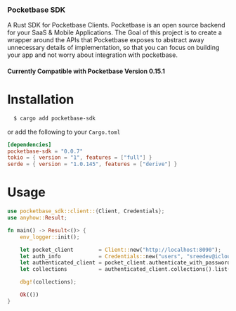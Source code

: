 ### Pocketbase SDK

A Rust SDK for Pocketbase Clients. Pocketbase is an open source backend for your SaaS & Mobile Applications. The Goal of this project is to create a wrapper around the APIs that Pocketbase exposes to abstract away unnecessary details of implementation, so that you can focus on building your app and not worry about integration with pocketbase.  

#### Currently Compatible with Pocketbase Version 0.15.1

# Installation

```bash
  $ cargo add pocketbase-sdk
```
or add the following to your `Cargo.toml`

```toml
[dependencies]
pocketbase-sdk = "0.0.7"
tokio = { version = "1", features = ["full"] }
serde = { version = "1.0.145", features = ["derive"] }
```

# Usage
```rust
use pocketbase_sdk::client::{Client, Credentials};
use anyhow::Result;

fn main() -> Result<()> {
    env_logger::init();

    let pocket_client        = Client::new("http://localhost:8090");
    let auth_info            = Credentials::new("users", "sreedev@icloud.com", "Sreedev123");
    let authenticated_client = pocket_client.authenticate_with_password(auth_info)?;
    let collections          = authenticated_client.collections().list()?;

    dbg!(collections);

    Ok(())
}
```
